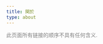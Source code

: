 ```yaml
---
title: 関於
type: about
---
```


<span style="color: grey;">此页面所有链接的顺序不具有任何含义.</span>


<script>

const content = document.querySelector(".content");

const renderH2 = function (text) {
  const h2 = document.createElement("h2");
  h2.className = "about-links-h2 fst-letter-red";
  h2.textContent = text;
  content.appendChild(h2);
  return h2;
}

const renderLinksTableRow = (table, array) => {
  const row = table.appendChild(document.createElement("tr"));
  const dataText = row.appendChild(document.createElement("td"));
  const dataLink = row.appendChild(document.createElement("td"));
  const anchor = dataLink.appendChild(document.createElement("a"));
  row.style.fontSize = "1em";
  row.style.whiteSpace = "nowrap";
  dataText.style.textAlign = "right";
  dataLink.style.padding = "0 1.5em";
  anchor.style.fontFamily = "PT Sans";
  anchor.style.fontSize = "1.1rem";
  [dataText.textContent, anchor.textContent, anchor.href] = array;
}

const renderLinksTable = (...rows) => {
  const tableElement = document.createElement("table");
  content.appendChild(tableElement);
  tableElement.style.margin = "0";
  tableElement.style.overflow = "scroll";
  rows.forEach(x => renderLinksTableRow(tableElement, x));
}
</script>


<script>
renderH2("已交换的链接 · Abelian Links");
renderLinksTable(
    [ "int100", "fressive.cn", "https://fressive.cn" ]
  , [ "洛衣博客", "www.lozumi.com", "https://www.lozumi.com" ]
  , [ "F_picacho", "mkaliez.com", "https://mkaliez.com" ]
  , [ "兽々", "qinshou2017.github.io", "https://qinshou2017.github.io" ]
  , [ "Oyyko", "blog.oyyko.com", "https://blog.oyyko.com" ]
  , [ "Reinhardt", "reinhardthk.github.io", "http://reinhardthk.github.io" ]
  , [ "时雨", "blog.shigure.fun", "https://blog.shigure.fun" ]
  , [ "徐诩绫目", "home.ustc.edu.cn/~xuxuayame", "http://home.ustc.edu.cn/~xuxuayame" ]
  , [ "明乃茶话会", "kono-dada.github.io", "https://kono-dada.github.io" ]
  , [ "迷亭", "m1ting.github.io", "https://m1ting.github.io" ]
  , [ "徐天乐", "blog.xtlsoft.top", "https://blog.xtlsoft.top" ]
  , [ "Ashitemaru", "ashitemaru.github.io", "https://ashitemaru.github.io" ]
  , [ "CLD's BLOG", "cloudifold.github.io/MyBlog", "https://cloudifold.github.io/MyBlog" ] 
  , [ "Studying Father", "studyingfather.com", "https://studyingfather.com" ]
)

renderH2("远交换的链接 · Anabelian Links");
renderLinksTable(
    [ "Xinyu Yi", "xinyu-yi.github.io", "https://xinyu-yi.github.io" ]  
  , [ "Kitamado", "seasawher.github.io/blog", "https://seasawher.github.io/blog/" ]
  , [ "Yutsing Kuh", "yutsing.eth.limo", "https://yutsing.eth.limo" ]
  , [ "Marisa Kirisame", "marisa.moe", "http://marisa.moe" ]
  , [ "唐珑珂", "web.math.princeton.edu/~longket", "https://web.math.princeton.edu/~longket" ]
)

renderH2("标记的链接 · Marked Links");
renderLinksTable(
    [ "李文威的数学主页", "www.wwli.asia", "https://www.wwli.asia/index.php/zh" ]
  , [ "望月新一＠数理研", "www.kurims.kyoto-u.ac.jp/~motizuki", "https://www.kurims.kyoto-u.ac.jp/~motizuki" ]
  , [ "斎藤 毅", "www.ms.u-tokyo.ac.jp/~t-saito", "https://www.ms.u-tokyo.ac.jp/~t-saito/j-index.html" ]
  , [ "James Milne", "www.jmilne.org", "https://www.jmilne.org" ]
  , [ "Jacob Lurie", "www.math.ias.edu/~lurie", "https://www.math.ias.edu/~lurie" ]
  , [ "Borcherds", "math.berkeley.edu/people/faculty/richard-e-borcherds", "https://math.berkeley.edu/people/faculty/richard-e-borcherds" ]
  , [ "Joseph Silverman", "www.math.brown.edu/johsilve", "https://www.math.brown.edu/johsilve" ]
  , [ "Don Zagier", "people.mpim-bonn.mpg.de/zagier", "https://people.mpim-bonn.mpg.de/zagier" ]
  , [ "kerodon", "kerodon.net", "https://kerodon.net" ]
  , [ "The Rising Sea", "math.stanford.edu/~vakil/216blog", "http://math.stanford.edu/~vakil/216blog" ]
  , [ "The Stacks project", "stacks.math.columbia.edu", "https://stacks.math.columbia.edu" ]
  , [ "香蕉空间", "www.bananaspace.org", "https://www.bananaspace.org/wiki/%E9%A6%96%E9%A1%B5" ]
  , [ "$n$Lab", "ncatlab.org", "https://ncatlab.org/nlab/show/HomePage" ]
  , [ "LMFDB", "www.lmfdb.org", "https://www.lmfdb.org" ]
  , [ "Math Genealogy", "www.genealogy.math.ndsu.nodak.edu", "https://www.genealogy.math.ndsu.nodak.edu/index.php" ]
)
</script>
